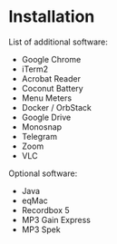# Installation

List of additional software:
- Google Chrome
- iTerm2
- Acrobat Reader
- Coconut Battery
- Menu Meters
- Docker / OrbStack
- Google Drive
- Monosnap
- Telegram
- Zoom
- VLC

Optional software:
- Java
- eqMac
- Recordbox 5
- MP3 Gain Express
- MP3 Spek
